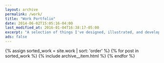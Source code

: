 ```yaml
---
layout: archive
permalink: /work/
title: "Work Portfolio"
date: 2014-06-02T15:05:16-04:00
last_modified_at: 2016-01-04T16:38:17-05:00
excerpt: "A selection of things I've designed, illustrated, and developed."
ads: false
---
```


{% assign sorted_work = site.work | sort: 'order' %}
{% for post in sorted_work %}
  {% include archive__item.html %}
{% endfor %}
